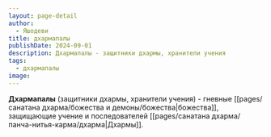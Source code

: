 ```yaml
---
layout: page-detail
author:
  - Яшодеви
title: дхармапалы
publishDate: 2024-09-01
description: Дхармапалы - защитники дхармы, хранители учения
tags:
  - дхармапалы
image:
---
```

**Дхармапалы** (защитники дхармы, хранители учения) - гневные [[pages/санатана дхарма/божества и демоны/божества|божества]], защищающие учение и последователей [[pages/санатана дхарма/панча-нитья-карма/дхарма|Дхармы]].


